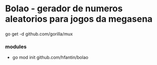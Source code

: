 # Bolao - gerador de numeros aleatorios para jogos da megasena

### 
go get -d github.com/gorilla/mux
### modules

- go mod init github.com/hfantin/bolao